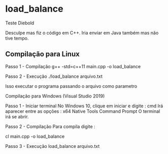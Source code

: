 # load_balance
Teste Diebold

Desculpe mas fiz o código em C++. 
Iria enviar em Java também mas não tive tempo.

Compilação para Linux
---------------------

Passo 1 - Compilação
g++ -std=c++11 main.cpp -o load_balance

Passo 2 - Execução
./load_balance arquivo.txt

Isso executar o programa passando o arquivo como parametro

Compilação para Windows (Visual Studio 2019)

Passo 1 - Iniciar terminal
No Windows 10, clique em iniciar e digite : cmd
Irá aparecer entre as opções : x64 Native Tools Command Prompt
O terminal irá se abrir.

Passo 2 - Compilação
Para compila digite :

cl main.cpp -o load_balance

Passo 3 - Execução
load_balance arquivo.txt
